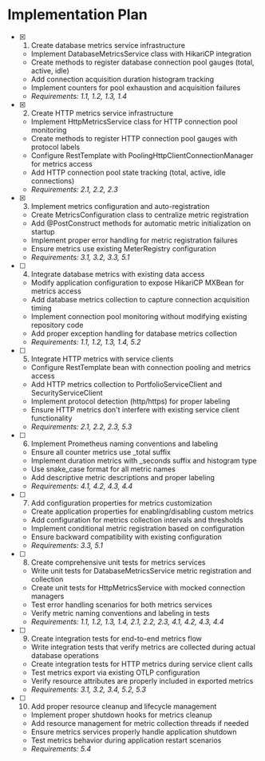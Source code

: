 # Implementation Plan

- [x] 1. Create database metrics service infrastructure
  - Implement DatabaseMetricsService class with HikariCP integration
  - Create methods to register database connection pool gauges (total, active, idle)
  - Add connection acquisition duration histogram tracking
  - Implement counters for pool exhaustion and acquisition failures
  - _Requirements: 1.1, 1.2, 1.3, 1.4_

- [x] 2. Create HTTP metrics service infrastructure
  - Implement HttpMetricsService class for HTTP connection pool monitoring
  - Create methods to register HTTP connection pool gauges with protocol labels
  - Configure RestTemplate with PoolingHttpClientConnectionManager for metrics access
  - Add HTTP connection pool state tracking (total, active, idle connections)
  - _Requirements: 2.1, 2.2, 2.3_

- [x] 3. Implement metrics configuration and auto-registration
  - Create MetricsConfiguration class to centralize metric registration
  - Add @PostConstruct methods for automatic metric initialization on startup
  - Implement proper error handling for metric registration failures
  - Ensure metrics use existing MeterRegistry configuration
  - _Requirements: 3.1, 3.2, 3.3, 5.1_

- [ ] 4. Integrate database metrics with existing data access
  - Modify application configuration to expose HikariCP MXBean for metrics access
  - Add database metrics collection to capture connection acquisition timing
  - Implement connection pool monitoring without modifying existing repository code
  - Add proper exception handling for database metrics collection
  - _Requirements: 1.1, 1.2, 1.3, 1.4, 5.2_

- [ ] 5. Integrate HTTP metrics with service clients
  - Configure RestTemplate bean with connection pooling and metrics access
  - Add HTTP metrics collection to PortfolioServiceClient and SecurityServiceClient
  - Implement protocol detection (http/https) for proper labeling
  - Ensure HTTP metrics don't interfere with existing service client functionality
  - _Requirements: 2.1, 2.2, 2.3, 5.3_

- [ ] 6. Implement Prometheus naming conventions and labeling
  - Ensure all counter metrics use _total suffix
  - Implement duration metrics with _seconds suffix and histogram type
  - Use snake_case format for all metric names
  - Add descriptive metric descriptions and proper labeling
  - _Requirements: 4.1, 4.2, 4.3, 4.4_

- [ ] 7. Add configuration properties for metrics customization
  - Create application properties for enabling/disabling custom metrics
  - Add configuration for metrics collection intervals and thresholds
  - Implement conditional metric registration based on configuration
  - Ensure backward compatibility with existing configuration
  - _Requirements: 3.3, 5.1_

- [ ] 8. Create comprehensive unit tests for metrics services
  - Write unit tests for DatabaseMetricsService metric registration and collection
  - Create unit tests for HttpMetricsService with mocked connection managers
  - Test error handling scenarios for both metrics services
  - Verify metric naming conventions and labeling in tests
  - _Requirements: 1.1, 1.2, 1.3, 1.4, 2.1, 2.2, 2.3, 4.1, 4.2, 4.3, 4.4_

- [ ] 9. Create integration tests for end-to-end metrics flow
  - Write integration tests that verify metrics are collected during actual database operations
  - Create integration tests for HTTP metrics during service client calls
  - Test metrics export via existing OTLP configuration
  - Verify resource attributes are properly included in exported metrics
  - _Requirements: 3.1, 3.2, 3.4, 5.2, 5.3_

- [ ] 10. Add proper resource cleanup and lifecycle management
  - Implement proper shutdown hooks for metrics cleanup
  - Add resource management for metric collection threads if needed
  - Ensure metrics services properly handle application shutdown
  - Test metrics behavior during application restart scenarios
  - _Requirements: 5.4_